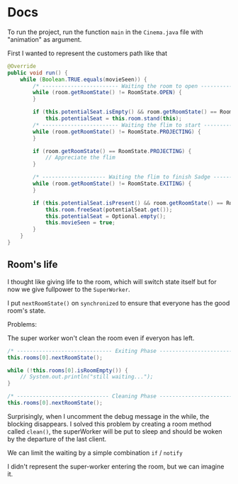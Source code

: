 # Docs

To run the project, run the function `main` in the `Cinema.java` file with "animation" as argument.

First I wanted to represent the customers path like that

```java
@Override
public void run() {
    while (Boolean.TRUE.equals(movieSeen)) {
        /* ------------------------ Waiting the room to open ------------------------ */
        while (room.getRoomState() != RoomState.OPEN) {
        }

        if (this.potentialSeat.isEmpty() && room.getRoomState() == RoomState.OPEN)
            this.potentialSeat = this.room.stand(this);
        /* ------------------------ Waiting the flim to start ----------------------- */
        while (room.getRoomState() != RoomState.PROJECTING) {
        }

        if (room.getRoomState() == RoomState.PROJECTING) {
            // Appreciate the flim
        }

        /* -------------------- Waiting the flim to finish Sadge -------------------- */
        while (room.getRoomState() != RoomState.EXITING) {
        }

        if (this.potentialSeat.isPresent() && room.getRoomState() == RoomState.EXITING) {
            this.room.freeSeat(potentialSeat.get());
            this.potentialSeat = Optional.empty();
            this.movieSeen = true;
        }
    }
}
```

## Room's life

I thought like giving life to the room, which will switch state itself but for now we give fullpower to the `SuperWorker`.

I put `nextRoomState()` on `synchronized` to ensure that everyone has the good room's state.

Problems:

The super worker won't clean the room even if everyon has left.

```java
/* ------------------------------ Exiting Phase ----------------------------- */
this.rooms[0].nextRoomState();

while (!this.rooms[0].isRoomEmpty()) {
    // System.out.println("still waiting...");
}

/* ----------------------------- Cleaning Phase ----------------------------- */
this.rooms[0].nextRoomState();
```

Surprisingly, when I uncomment the debug message in the while, the blocking disappears.
I solved this problem by creating a room method called `clean()`,
the superWorker will be put to sleep and should be woken by the departure of the last client.

We can limit the waiting by a simple combination `if` / `notify`

I didn't represent the super-worker entering the room, but we can imagine it.
